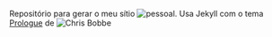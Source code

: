 Repositório para gerar o meu sítio ![pessoal](https://lasarojc.github.io).
Usa Jekyll com o tema [Prologue](https://github.com/chrisbobbe/jekyll-theme-prologue) de ![Chris Bobbe](https://github.com/chrisbobbe)

